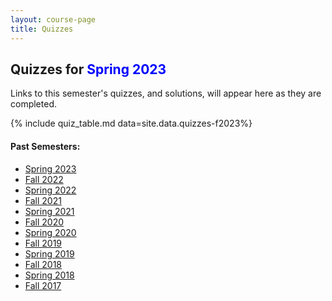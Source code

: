```yaml
---
layout: course-page
title: Quizzes
---
```


## Quizzes for <span style="color:blue">Spring 2023</span>

Links to this semester's quizzes, and solutions, will appear here as they are completed. 

{% include quiz_table.md  data=site.data.quizzes-f2023%}

#### Past Semesters:

  * [Spring 2023](quizzes-s2023)
  * [Fall 2022](quizzes-f2022)
  * [Spring 2022](quizzes-s2022)
  * [Fall 2021](quizzes-f2021)
  * [Spring 2021](quizzes-s2021)
  * [Fall 2020](quizzes-f2020)
  * [Spring 2020](quizzes-s2020)
  * [Fall 2019](quizzes-f2019)
  * [Spring 2019](quizzes-s2019)
  * [Fall 2018](quizzes-f2018)
  * [Spring 2018](quizzes-s2018)
  * [Fall 2017](quizzes-f2017)
